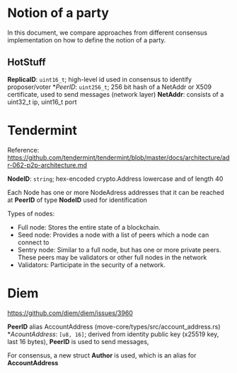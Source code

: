 # Notion of a party
In this document, we compare approaches from different consensus implementation on how to define the notion of a party. 

## HotStuff
**ReplicaID**: `uint16_t`; high-level id used in consensus to identify proposer/voter
**PeerID*: `uint256_t`; 256 bit hash of a NetAddr or X509 certificate, used to send messages (network layer)
**NetAddr**: consists of a uint32_t ip, uint16_t port

# Tendermint
Reference: https://github.com/tendermint/tendermint/blob/master/docs/architecture/adr-062-p2p-architecture.md 
 
**NodeID**: `string`; hex-encoded crypto.Address lowercase and of length 40 

Each Node has one or more NodeAdress addresses that it can be reached at 
**PeerID** of type **NodeID** used for identification 

Types of nodes:  
- Full node: Stores the entire state of a blockchain. 
- Seed node: Provides a node with a list of peers which a node can connect to 
- Sentry node: Similar to a full node, but has one or more private peers. These peers may be validators or other full nodes in the network 
- Validators: Participate in the security of a network.  

# Diem
https://github.com/diem/diem/issues/3960 

**PeerID** alias AccountAddress (move-core/types/src/account_address.rs) 
**AcountAddress*: `[u8, 16]`; derived from identity public key (x25519 key, last 16 bytes), 
**PeerID** is used to send messages, 

For consensus, a new struct **Author** is used, which is an alias for **AccountAddress** 
